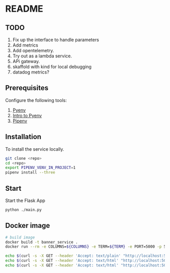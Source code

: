 # README

## TODO
1) Fix up the interface to handle parameters
1) Add metrics
1) Add opentelemetry.  
1) Try out as a lambda service.
1) APi gateway. 
1) skaffold with kind for local debugging
1) datadog metrics? 

## Prerequisites

Configure the following tools:

1. [Pyenv](https://github.com/pyenv/pyenv)
1. [Intro to Pyenv](https://realpython.com/intro-to-pyenv/)
1. [Pipenv](https://realpython.com/pipenv-guide/)

## Installation

To install the service locally.

```sh
git clone <repo>
cd <repo>
export PIPENV_VENV_IN_PROJECT=1
pipenv install --three
```

## Start

Start the Flask App

```sh
python ./main.py
```
## Docker image
```sh
# build image
docker build -t banner_service .
docker run --rm -e COLUMNS=${COLUMNS} -e TERM=${TERM} -e PORT=5000 -p 5000:5000 banner_service

echo $(curl -s -X GET --header 'Accept: text/plain' "http://localhost:5000/api/banner?message=whatever&fontname=cuddly&width=165"  | sed 's/^\"\(.*\)\"$/\1/' )        
echo $(curl -s -X GET --header 'Accept: text/html' "http://localhost:5000/api/banner?message=whatever&fontname=cuddly&width=$COLUMNS"  | sed 's/^\"\(.*\)\"$/\1/' ) 
echo $(curl -s -X GET --header 'Accept: text/html' "http://localhost:5000/api/banner?message=whatever&fontname=cuddly&width=0"  | sed 's/^\"\(.*\)\"$/\1/' ) 

```

